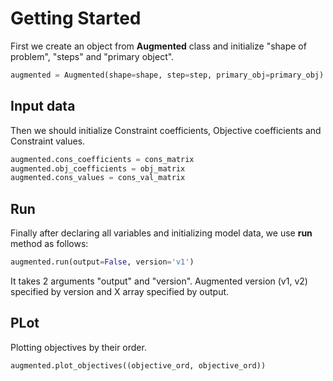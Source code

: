 # Getting Started
First we create an object from __Augmented__ class and initialize "shape of problem", "steps" and "primary object".

```py
augmented = Augmented(shape=shape, step=step, primary_obj=primary_obj)
```
## Input data
Then we should initialize Constraint coefficients, Objective coefficients and Constraint values.
```py
augmented.cons_coefficients = cons_matrix
augmented.obj_coefficients = obj_matrix
augmented.cons_values = cons_val_matrix
```
## Run
Finally after declaring all variables and initializing model data, we use __run__ method as follows:
```py
augmented.run(output=False, version='v1')
```
It takes 2 arguments "output" and "version".
Augmented version (v1, v2) specified by version and X array specified by output.
## PLot
Plotting objectives by their order.
```py
augmented.plot_objectives((objective_ord, objective_ord))
```